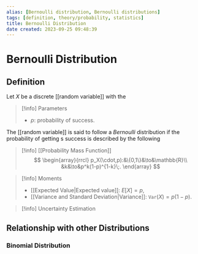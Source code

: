 ```yaml
---
alias: [Bernoulli distribution, Bernoulli distributions]
tags: [definition, theory/probability, statistics]
title: Bernoulli Distribution
date created: 2023-09-25 09:48:39
---
```


# Bernoulli Distribution

## Definition

Let $X$ be a discrete [[random variable]] with the

> [!info] Parameters
> - $p$: probability of success.

The [[random variable]] is said to follow a _Bernoulli_ distribution if the probability of getting s success is described by the following

> [!info] [[Probability Mass Function]]
> $$
> \begin{array}{rrcl}
> p_X(\cdot,p):&\{0,1\}&\to&\mathbb{R}\\
> &k&\to&p^k(1-p)^{1-k}\;.
> \end{array}
> $$

> [!info] Moments
> - [[Expected Value|Expected value]]: $E[X]=p$,
> - [[Variance and Standard Deviation|Variance]]: $\texttt{Var}(X)=p(1-p)$.

> [!info] Uncertainty Estimation

## Relationship with other Distributions

### Binomial Distribution